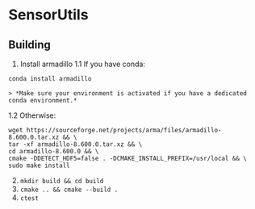 # SensorUtils

## Building

1. Install armadillo
1.1 If you have conda:
```bash
conda install armadillo
```

    > *Make sure your environment is activated if you have a dedicated conda environment.*

1.2 Otherwise:
```
wget https://sourceforge.net/projects/arma/files/armadillo-8.600.0.tar.xz && \
tar -xf armadillo-8.600.0.tar.xz && \
cd armadillo-8.600.0 && \
cmake -DDETECT_HDF5=false . -DCMAKE_INSTALL_PREFIX=/usr/local && \
sudo make install 
```

2. `mkdir build && cd build`
3. `cmake .. && cmake --build .`
4. `ctest`
